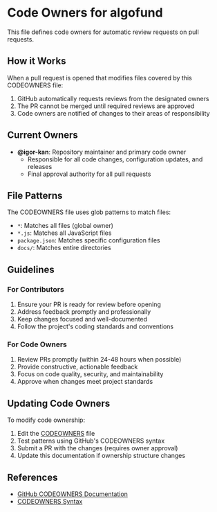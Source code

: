 # Code Owners for algofund

This file defines code owners for automatic review requests on pull requests.

## How it Works

When a pull request is opened that modifies files covered by this CODEOWNERS file:
1. GitHub automatically requests reviews from the designated owners
2. The PR cannot be merged until required reviews are approved
3. Code owners are notified of changes to their areas of responsibility

## Current Owners

- **@igor-kan**: Repository maintainer and primary code owner
  - Responsible for all code changes, configuration updates, and releases
  - Final approval authority for all pull requests

## File Patterns

The CODEOWNERS file uses glob patterns to match files:
- `*`: Matches all files (global owner)
- `*.js`: Matches all JavaScript files
- `package.json`: Matches specific configuration files
- `docs/`: Matches entire directories

## Guidelines

### For Contributors
1. Ensure your PR is ready for review before opening
2. Address feedback promptly and professionally  
3. Keep changes focused and well-documented
4. Follow the project's coding standards and conventions

### For Code Owners
1. Review PRs promptly (within 24-48 hours when possible)
2. Provide constructive, actionable feedback
3. Focus on code quality, security, and maintainability
4. Approve when changes meet project standards

## Updating Code Owners

To modify code ownership:
1. Edit the [CODEOWNERS](CODEOWNERS) file
2. Test patterns using GitHub's CODEOWNERS syntax
3. Submit a PR with the changes (requires owner approval)
4. Update this documentation if ownership structure changes

## References

- [GitHub CODEOWNERS Documentation](https://docs.github.com/en/repositories/managing-your-repositorys-settings-and-features/customizing-your-repository/about-code-owners)
- [CODEOWNERS Syntax](https://docs.github.com/en/repositories/managing-your-repositorys-settings-and-features/customizing-your-repository/about-code-owners#codeowners-syntax)
